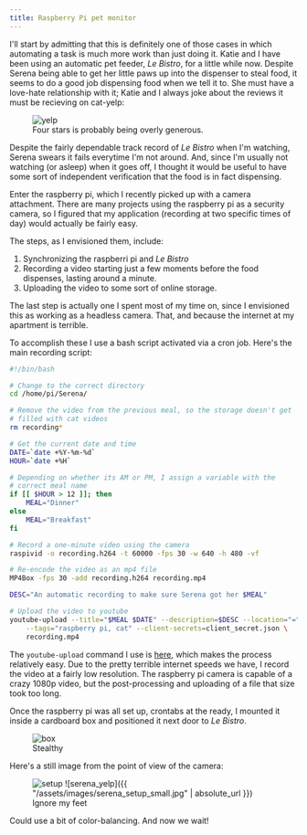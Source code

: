 ```yaml
---
title: Raspberry Pi pet monitor
---
```


I'll start by admitting that this is definitely one of those cases in which
automating a task is much more work than just doing it. Katie and I have been
using an automatic pet feeder, _Le Bistro_, for a little while now. Despite
Serena being able to get her little paws up into the dispenser to steal food,
it seems to do a good job dispensing food when we tell it to. She must have a
love-hate relationship with it; Katie and I always joke about the reviews it
must be recieving on cat-yelp:

<figure>
  <img src="{{ site.url }}{{ site.baseurl }}/assets/images/serena_yelp_review.jpg" alt="yelp">
  <figcaption>Four stars is probably being overly generous.</figcaption>
</figure>

Despite the fairly dependable track record of _Le Bistro_ when I'm watching,
Serena swears it fails everytime I'm not around. And, since I'm usually not
watching (or asleep) when it goes off, I thought it would be useful to have
some sort of independent verification that the food is in fact dispensing.

Enter the raspberry pi, which I recently picked up with a camera attachment.
There are many projects using the raspberry pi as a security camera, so I
figured that my application (recording at two specific times of day) would
actually be fairly easy.

The steps, as I envisioned them, include:

1. Synchronizing the raspberri pi and _Le Bistro_
2. Recording a video starting just a few moments before the food dispenses, lasting around a minute.
3. Uploading the video to some sort of online storage.

The last step is actually one I spent most of my time on, since I envisioned
this as working as a headless camera. That, and because the internet at my apartment is terrible.

To accomplish these I use a bash script activated via a cron job. Here's the main recording script:

```bash
#!/bin/bash

# Change to the correct directory
cd /home/pi/Serena/

# Remove the video from the previous meal, so the storage doesn't get
# filled with cat videos
rm recording*

# Get the current date and time
DATE=`date +%Y-%m-%d`
HOUR=`date +%H`

# Depending on whether its AM or PM, I assign a variable with the
# correct meal name
if [[ $HOUR > 12 ]]; then
	MEAL="Dinner"
else
	MEAL="Breakfast"
fi

# Record a one-minute video using the camera
raspivid -o recording.h264 -t 60000 -fps 30 -w 640 -h 480 -vf

# Re-encode the video as an mp4 file
MP4Box -fps 30 -add recording.h264 recording.mp4

DESC="An automatic recording to make sure Serena got her $MEAL"

# Upload the video to youtube
youtube-upload --title="$MEAL $DATE" --description=$DESC --location="=" \
	--tags="raspberry pi, cat" --client-secrets=client_secret.json \
	recording.mp4
```


The `youtube-upload` command I use is
[here](https://github.com/Miserlou/Youtube-Upload), which makes the process
relatively easy. Due to the pretty terrible internet speeds we have, I record
the video at a fairly low resolution. The raspberry pi camera is capable of a
crazy 1080p video, but the post-processing and uploading of a file that size
took too long.

Once the raspberry pi was all set up, crontabs at the ready, I mounted it inside a cardboard box and positioned it next door to _Le Bistro_.

<figure>
  <img src="{{ site.url }}{{ site.baseurl }}/assets/images/IMG_1639_small.jpg" alt="box">
  <figcaption>Stealthy</figcaption>
</figure>

Here's a still image from the point of view of the camera:

<figure>
  <img src="{{ site.url }}{{ site.baseurl }}/assets/images/serena_setup_small.jpg" alt="setup">
  ![serena_yelp]({{ "/assets/images/serena_setup_small.jpg" | absolute_url }})
  <figcaption>Ignore my feet</figcaption>
</figure>

Could use a bit of color-balancing. And now we wait!
